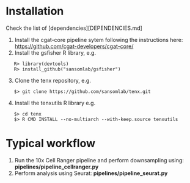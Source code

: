 # Installation

Check the list of [dependencies][DEPENDENCIES.md]

1. Install the cgat-core pipeline sytem following the instructions here: https://github.com/cgat-developers/cgat-core/
2. Install the gsfisher R library, e.g.
```
   R> library(devtools)
   R> install_github("sansomlab/gsfisher")
```
3. Clone the tenx repository, e.g.
```
   $> git clone https://github.com/sansomlab/tenx.git
```
4. Install the tenxutils R library e.g.
```
   $> cd tenx
   $> R CMD INSTALL --no-multiarch --with-keep.source tenxutils
```
# Typical workflow

1. Run the 10x Cell Ranger pipeline and perform downsampling using: **pipelines/pipeline_cellranger.py**
2. Perform analysis using Seurat: **pipelines/pipeline_seurat.py**
